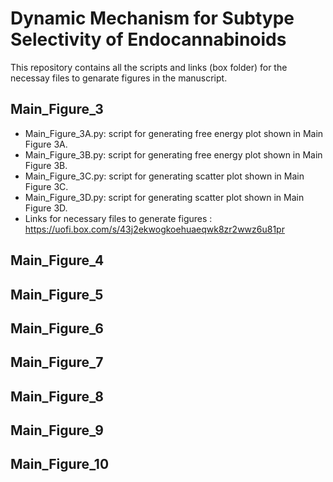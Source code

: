 # Dynamic Mechanism for Subtype Selectivity of Endocannabinoids

This repository contains all the scripts and links (box folder) for the necessay files to genarate figures in the manuscript.

## Main_Figure_3
- Main_Figure_3A.py: script for generating free energy plot shown in Main Figure 3A. 
- Main_Figure_3B.py: script for generating free energy plot shown in Main Figure 3B.
- Main_Figure_3C.py: script for generating scatter plot shown in Main Figure 3C. 
- Main_Figure_3D.py: script for generating scatter plot shown in Main Figure 3D. 
- Links for necessary files to generate figures : https://uofi.box.com/s/43j2ekwogkoehuaeqwk8zr2wwz6u81pr

## Main_Figure_4

## Main_Figure_5

## Main_Figure_6

## Main_Figure_7

## Main_Figure_8
## Main_Figure_9
## Main_Figure_10
